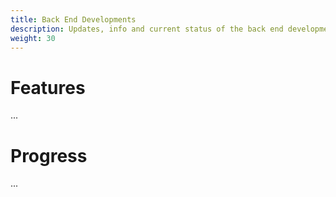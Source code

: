 ```yaml
---
title: Back End Developments
description: Updates, info and current status of the back end developments.
weight: 30
---
```


# Features
...

# Progress
...
